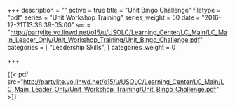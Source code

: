 +++
description = ""
active = true
title = "Unit Bingo Challenge"
filetype = "pdf"
series = "Unit Workshop Training"
series_weight = 50
date = "2016-12-21T13:36:39-05:00"
src = "http://partylite.vo.llnwd.net/o15/u/USOLC/Learning_Center/LC_Main/LC_Main_Leader_Only/Unit_Workshop_Training/Unit_Bingo_Challenge.pdf"
categories = [
  "Leadership Skills",
]
categories_weight = 0

+++

{{< pdf src="http://partylite.vo.llnwd.net/o15/u/USOLC/Learning_Center/LC_Main/LC_Main_Leader_Only/Unit_Workshop_Training/Unit_Bingo_Challenge.pdf" >}}
